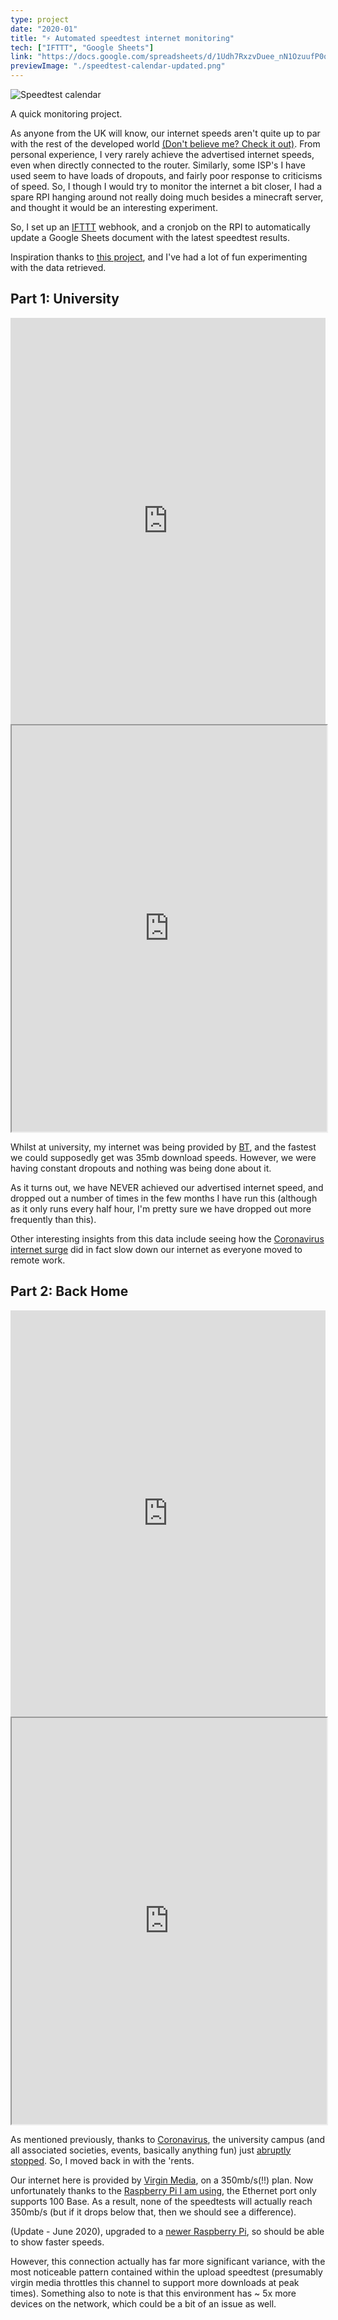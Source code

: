 ```yaml
---
type: project
date: "2020-01"
title: "⚡️ Automated speedtest internet monitoring"
tech: ["IFTTT", "Google Sheets"]
link: "https://docs.google.com/spreadsheets/d/1Udh7RxzvDuee_nN1OzuufP0qBc5Eta1V4tpMkG4BKQc/edit?usp=sharing"
previewImage: "./speedtest-calendar-updated.png"
---
```


![Speedtest calendar](./speedtest-calendar-updated.png)

A quick monitoring project.

As anyone from the UK will know, our internet speeds aren't quite up to par with the rest of the developed world [(Don't believe me? Check it out)](https://www.speedtest.net/global-index).
From personal experience, I very rarely achieve the advertised internet speeds, even when directly connected to the router.
Similarly, some ISP's I have used seem to have loads of dropouts, and fairly poor response to criticisms of speed.
So, I though I would try to monitor the internet a bit closer, I had a spare RPI hanging around not really doing much besides a minecraft server, and thought it would be an interesting experiment.

So, I set up an [IFTTT](https://ifttt.com/) webhook, and a cronjob on the RPI to automatically update a Google Sheets document with the latest speedtest results.

Inspiration thanks to [this project](https://makezine.com/projects/send-ticket-isp-when-your-internet-drops/), and I've had a lot of fun experimenting with the data retrieved.

## Part 1: University

<iframe title="University accommodation speedtest results" width="100%" height="650" seamless frameborder="0" scrolling="no" src="https://docs.google.com/spreadsheets/d/e/2PACX-1vR3YSLPrb0yc1ojf6e7nxZ8EBW_3vrpvtDJzRqdw4ay8TEackXMFCkMy2hRk-9hVjTg0-8ZnUDPoZnF/pubchart?oid=1937794798&amp;format=interactive"></iframe>

<iframe title="University week speedtest heatmap" width="100%" height="650" src="https://docs.google.com/spreadsheets/d/e/2PACX-1vR3YSLPrb0yc1ojf6e7nxZ8EBW_3vrpvtDJzRqdw4ay8TEackXMFCkMy2hRk-9hVjTg0-8ZnUDPoZnF/pubhtml?gid=1353413610&amp;single=true&amp;widget=true&amp;headers=false"></iframe>

Whilst at university, my internet was being provided by [BT](https://www.bt.com/), and the fastest we could supposedly get was 35mb download speeds.
However, we were having constant dropouts and nothing was being done about it.

As it turns out, we have NEVER achieved our advertised internet speed, and dropped out a number of times in the few months I have run this (although as it only runs every half hour, I'm pretty sure we have dropped out more frequently than this).

Other interesting insights from this data include seeing how the [Coronavirus internet surge](https://www.bbc.co.uk/news/technology-51947447) did in fact slow down our internet as everyone moved to remote work.

## Part 2: Back Home

<iframe title="Home speedtest results" width="100%" height="650" seamless frameborder="0" scrolling="no" src="https://docs.google.com/spreadsheets/d/e/2PACX-1vR3YSLPrb0yc1ojf6e7nxZ8EBW_3vrpvtDJzRqdw4ay8TEackXMFCkMy2hRk-9hVjTg0-8ZnUDPoZnF/pubchart?oid=1087168737&amp;format=interactive"></iframe>

<iframe title="Home week speedtest heatmap" width="100%" height="650" src="https://docs.google.com/spreadsheets/d/e/2PACX-1vR3YSLPrb0yc1ojf6e7nxZ8EBW_3vrpvtDJzRqdw4ay8TEackXMFCkMy2hRk-9hVjTg0-8ZnUDPoZnF/pubhtml?gid=545090524&amp;single=true&amp;widget=true&amp;headers=false"></iframe>

As mentioned previously, thanks to [Coronavirus](https://coronavirus.data.gov.uk/), the university campus (and all associated societies, events, basically anything fun) just [abruptly stopped](https://www.kent.ac.uk/coronavirus).
So, I moved back in with the 'rents.

Our internet here is provided by [Virgin Media](https://www.virginmedia.com/), on a 350mb/s(!!) plan.
Now unfortunately thanks to the [Raspberry Pi I am using](https://www.raspberrypi.org/products/raspberry-pi-3-model-b/), the Ethernet port only supports 100 Base.
As a result, none of the speedtests will actually reach 350mb/s (but if it drops below that, then we should see a difference).

(Update - June 2020), upgraded to a [newer Raspberry Pi](https://www.raspberrypi.org/products/raspberry-pi-4-model-b/), so should be able to show faster speeds.

However, this connection actually has far more significant variance, with the most noticeable pattern contained within the upload speedtest (presumably virgin media throttles this channel to support more downloads at peak times).
Something also to note is that this environment has ~ 5x more devices on the network, which could be a bit of an issue as well.
